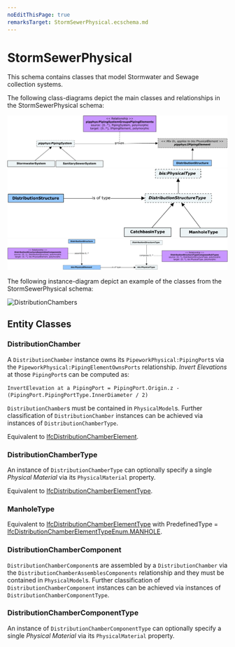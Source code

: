 ```yaml
---
noEditThisPage: true
remarksTarget: StormSewerPhysical.ecschema.md
---
```


# StormSewerPhysical

This schema contains classes that model Stormwater and Sewage collection systems.

The following class-diagrams depict the main classes and relationships in the StormSewerPhysical schema:

![System classes](./media/StormSewerPhysical-system_classes.png)
![Flow-Element classes](./media/StormSewerPhysical-flow_classes.png)
![TypeDef classes](./media/StormSewerPhysical-typedef_classes.png)

The following instance-diagram depict an example of the classes from the StormSewerPhysical schema:

![DistributionChambers](./media/StormSewerPhysical-distributionchamber_instances.png)

## Entity Classes

### DistributionChamber

A `DistributionChamber` instance owns its `PipeworkPhysical:PipingPort`s via the `PipeworkPhysical:PipingElementOwnsPorts` relationship. _Invert Elevations_ at those `PipingPort`s can be computed as:

```
InvertElevation at a PipingPort = PipingPort.Origin.z - (PipingPort.PipingPortType.InnerDiameter / 2)
```

`DistributionChamber`s must be contained in `PhysicalModel`s. Further classification of `DistributionChamber` instances can be achieved via instances of `DistributionChamberType`.

Equivalent to [IfcDistributionChamberElement](https://standards.buildingsmart.org/IFC/RELEASE/IFC4_3/HTML/lexical/IfcDistributionChamberElement.htm).

### DistributionChamberType

An instance of `DistributionChamberType` can optionally specify a single *Physical Material* via its `PhysicalMaterial` property.

Equivalent to [IfcDistributionChamberElementType](https://standards.buildingsmart.org/IFC/RELEASE/IFC4_3/HTML/lexical/IfcDistributionChamberElementType.htm).

### ManholeType

Equivalent to [IfcDistributionChamberElementType](https://standards.buildingsmart.org/IFC/RELEASE/IFC4_3/HTML/lexical/IfcDistributionChamberElementType.htm) with PredefinedType = [IfcDistributionChamberElementTypeEnum.MANHOLE](https://standards.buildingsmart.org/IFC/RELEASE/IFC4_3/HTML/lexical/IfcDistributionChamberElementTypeEnum.htm).

### DistributionChamberComponent

`DistributionChamberComponent`s are assembled by a `DistributionChamber` via the `DistributionChamberAssemblesComponents` relationship and they must be contained in `PhysicalModel`s. Further classification of `DistributionChamberComponent` instances can be achieved via instances of `DistributionChamberComponentType`.

### DistributionChamberComponentType

An instance of `DistributionChamberComponentType` can optionally specify a single *Physical Material* via its `PhysicalMaterial` property.
